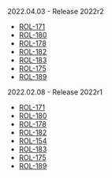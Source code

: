2022.04.03 - Release 2022r2
- [ROL-171](https://os2web.atlassian.net/browse/ROL-133)
- [ROL-180](https://os2web.atlassian.net/browse/ROL-168)
- [ROL-178](https://os2web.atlassian.net/browse/ROL-174)
- [ROL-182](https://os2web.atlassian.net/browse/ROL-188)
- [ROL-183](https://os2web.atlassian.net/browse/ROL-195)
- [ROL-175](https://os2web.atlassian.net/browse/ROL-197)
- [ROL-189](https://os2web.atlassian.net/browse/ROL-198)

2022.02.08 - Release 2022r1

- [ROL-171](https://os2web.atlassian.net/browse/ROL-171)
- [ROL-180](https://os2web.atlassian.net/browse/ROL-180)
- [ROL-178](https://os2web.atlassian.net/browse/ROL-178)
- [ROL-182](https://os2web.atlassian.net/browse/ROL-182)
- [ROL-154](https://os2web.atlassian.net/browse/ROL-154)
- [ROL-183](https://os2web.atlassian.net/browse/ROL-183)
- [ROL-175](https://os2web.atlassian.net/browse/ROL-175)
- [ROL-189](https://os2web.atlassian.net/browse/ROL-189)

